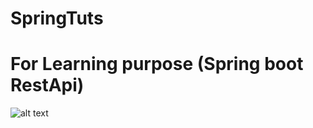 # SpringTuts

For Learning purpose (Spring boot RestApi)
=======================
![alt text](https://spring.io/img/spring-by-pivotal.png)
